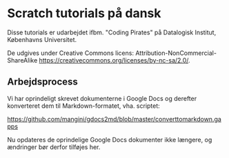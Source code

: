 Scratch tutorials på dansk
==========================

Disse tutorials er udarbejdet ifbm. "Coding Pirates" på Datalogisk
Institut, Københavns Universitet.

De udgives under Creative Commons licens: Attribution-NonCommercial-ShareAlike
<https://creativecommons.org/licenses/by-nc-sa/2.0/>.


Arbejdsprocess
--------------
Vi har oprindeligt skrevet dokumenterne i Google Docs og derefter
konverteret dem til Markdown-formatet, vha. scriptet:

  https://github.com/mangini/gdocs2md/blob/master/converttomarkdown.gapps

Nu opdateres de oprindelige Google Docs dokumenter ikke længere, og
ændringer bør derfor tilføjes her.
